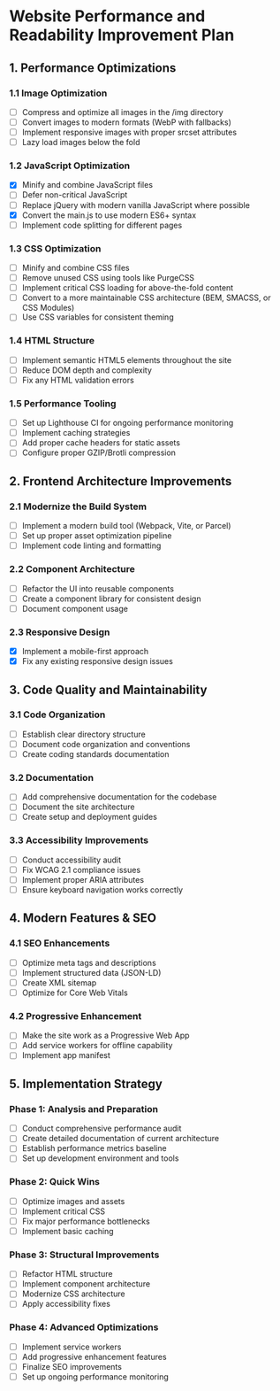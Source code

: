 # Website Performance and Readability Improvement Plan

## 1. Performance Optimizations

### 1.1 Image Optimization
- [ ] Compress and optimize all images in the /img directory
- [ ] Convert images to modern formats (WebP with fallbacks)
- [ ] Implement responsive images with proper srcset attributes
- [ ] Lazy load images below the fold

### 1.2 JavaScript Optimization
- [x] Minify and combine JavaScript files
- [ ] Defer non-critical JavaScript
- [ ] Replace jQuery with modern vanilla JavaScript where possible
- [x] Convert the main.js to use modern ES6+ syntax
- [ ] Implement code splitting for different pages

### 1.3 CSS Optimization
- [ ] Minify and combine CSS files
- [ ] Remove unused CSS using tools like PurgeCSS
- [ ] Implement critical CSS loading for above-the-fold content
- [ ] Convert to a more maintainable CSS architecture (BEM, SMACSS, or CSS Modules)
- [ ] Use CSS variables for consistent theming

### 1.4 HTML Structure
- [ ] Implement semantic HTML5 elements throughout the site
- [ ] Reduce DOM depth and complexity
- [ ] Fix any HTML validation errors

### 1.5 Performance Tooling
- [ ] Set up Lighthouse CI for ongoing performance monitoring
- [ ] Implement caching strategies
- [ ] Add proper cache headers for static assets
- [ ] Configure proper GZIP/Brotli compression

## 2. Frontend Architecture Improvements

### 2.1 Modernize the Build System
- [ ] Implement a modern build tool (Webpack, Vite, or Parcel)
- [ ] Set up proper asset optimization pipeline
- [ ] Implement code linting and formatting

### 2.2 Component Architecture
- [ ] Refactor the UI into reusable components
- [ ] Create a component library for consistent design
- [ ] Document component usage

### 2.3 Responsive Design
- [x] Implement a mobile-first approach
- [x] Fix any existing responsive design issues

## 3. Code Quality and Maintainability

### 3.1 Code Organization
- [ ] Establish clear directory structure
- [ ] Document code organization and conventions
- [ ] Create coding standards documentation

### 3.2 Documentation
- [ ] Add comprehensive documentation for the codebase
- [ ] Document the site architecture
- [ ] Create setup and deployment guides

### 3.3 Accessibility Improvements
- [ ] Conduct accessibility audit
- [ ] Fix WCAG 2.1 compliance issues
- [ ] Implement proper ARIA attributes
- [ ] Ensure keyboard navigation works correctly

## 4. Modern Features & SEO

### 4.1 SEO Enhancements
- [ ] Optimize meta tags and descriptions
- [ ] Implement structured data (JSON-LD)
- [ ] Create XML sitemap
- [ ] Optimize for Core Web Vitals

### 4.2 Progressive Enhancement
- [ ] Make the site work as a Progressive Web App
- [ ] Add service workers for offline capability
- [ ] Implement app manifest

## 5. Implementation Strategy

### Phase 1: Analysis and Preparation
- [ ] Conduct comprehensive performance audit
- [ ] Create detailed documentation of current architecture
- [ ] Establish performance metrics baseline
- [ ] Set up development environment and tools

### Phase 2: Quick Wins
- [ ] Optimize images and assets
- [ ] Implement critical CSS
- [ ] Fix major performance bottlenecks
- [ ] Implement basic caching

### Phase 3: Structural Improvements
- [ ] Refactor HTML structure
- [ ] Implement component architecture
- [ ] Modernize CSS architecture
- [ ] Apply accessibility fixes

### Phase 4: Advanced Optimizations
- [ ] Implement service workers
- [ ] Add progressive enhancement features
- [ ] Finalize SEO improvements
- [ ] Set up ongoing performance monitoring 